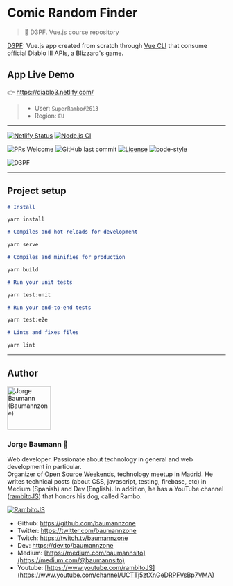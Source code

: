 # Comic Random Finder

> 👾 D3PF. Vue.js course repository

[D3PF](https://diablo3.netlify.com/): Vue.js app created from scratch through [Vue CLI](https://cli.vuejs.org/) that consume official Diablo III APIs, a Blizzard's game.

## App Live Demo

👉 https://diablo3.netlify.com/

> - User: `SuperRambo#2613`
> - Region: `EU`

---

[![Netlify Status](https://api.netlify.com/api/v1/badges/9157d0d0-2fb7-42ad-9d89-9ebe7d077f9b/deploy-status)](https://app.netlify.com/sites/diablo3/deploys)
[![Node.js CI](https://github.com/baumannzone/diablo3-vue-platzi/workflows/Node.js%20CI/badge.svg)](https://github.com/baumannzone/diablo3-vue-platzi/actions)

![PRs Welcome](https://img.shields.io/badge/PRs-welcome-brightgreen.svg)
![GitHub last commit](https://img.shields.io/github/last-commit/baumannzone/diablo3-vue-platzi)
[![License](https://img.shields.io/github/license/baumannzone/diablo3-vue-platzi?color=blue)](./LICENSE)
![code-style](https://img.shields.io/badge/code%20style-standard-yellow)

![D3PF](assets/main.png)

---

## Project setup

```markdown
# Install

yarn install

# Compiles and hot-reloads for development

yarn serve

# Compiles and minifies for production

yarn build

# Run your unit tests

yarn test:unit

# Run your end-to-end tests

yarn test:e2e

# Lints and fixes files

yarn lint
```

---

## Author

<img src="https://avatars0.githubusercontent.com/u/5422102?v=4" width="100px;" alt="Jorge Baumann (Baumannzone)"/>

### Jorge Baumann 🦄

Web developer. Passionate about technology in general and web development in particular.  
Organizer of [Open Source Weekends](https://www.meetup.com/es-ES/Open-Source-Weekends), technology meetup in Madrid.
He writes technical posts (about CSS, javascript, testing, firebase, etc) in Medium (Spanish) and Dev (English). In addition, he has a YouTube channel ([rambitoJS](https://www.youtube.com/channel/UCTTj5ztXnGeDRPFVsBp7VMA)) that honors his dog, called Rambo.

[![RambitoJS](./assets/rambito.jpg)](https://www.youtube.com/channel/UCTTj5ztXnGeDRPFVsBp7VMA)

- Github: https://github.com/baumannzone
- Twitter: https://twitter.com/baumannzone
- Twitch: https://twitch.tv/baumannzone
- Dev: https://dev.to/baumannzone
- Medium: [https://medium.com/baumannsito](https://medium.com/@baumannsito)
- Youtube: [https://www.youtube.com/rambitoJS](https://www.youtube.com/channel/UCTTj5ztXnGeDRPFVsBp7VMA)
